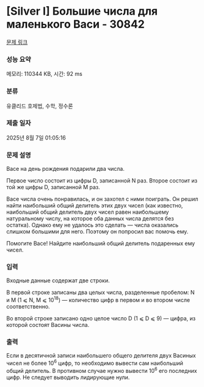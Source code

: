 # [Silver I] Большие числа для маленького Васи - 30842 

[문제 링크](https://www.acmicpc.net/problem/30842) 

### 성능 요약

메모리: 110344 KB, 시간: 92 ms

### 분류

유클리드 호제법, 수학, 정수론

### 제출 일자

2025년 8월 7일 01:05:16

### 문제 설명

<p>Васе на день рождения подарили два числа.</p>

<p>Первое число состоит из цифры D, записанной N раз. Второе состоит из той же цифры D, записанной M раз.</p>

<p>Васе числа очень понравилась, и он захотел с ними поиграть. Он решил найти наибольший общий делитель этих двух чисел (как известно, наибольший общий делитель двух чисел равен наибольшему натуральному числу, на которое оба данных числа делятся без остатка). Однако ему не удалось это сделать — числа оказались слишком большими для него. Поэтому он попросил вас помочь ему.</p>

<p>Помогите Васе! Найдите наибольший общий делитель подаренных ему чисел.</p>

### 입력 

 <p>Входные данные содержат две строки.</p>

<p>В первой строке записаны два целых числа, разделенные пробелом: N и M (1 ⩽ N, M ⩽ 10<sup>18</sup>) — количество цифр в первом и во втором числе соответственно.</p>

<p>Во второй строке записано одно целое число D (1 ⩽ D ⩽ 9) — цифра, из которой состоят Васины числа.</p>

### 출력 

 <p>Если в десятичной записи наибольшего общего делителя двух Васиных чисел не более 10<sup>6</sup> цифр, то необходимо вывести сам наибольший общий делитель. В противном случае нужно вывести 10<sup>6</sup> его последних цифр. Не следует выводить лидирующие нули.</p>

